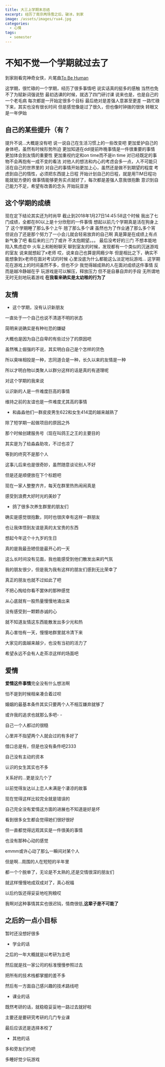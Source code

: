 ```yaml
---
title: 大三上学期末总结
excerpt: 经历了南京两场雪之后，破冰，到家
image: /assets/images/rua4.jpg
categories:
  - 心情
tags:
  - semester
---
```

# 不知不觉一个学期就过去了

到家刚看完神奇女侠，片尾曲[To Be Human](http://music.163.com/#/song?id=480409512&market=baiduqk)

这学期，很忙碌的一个学期，经历了很多事情吧
说实话真的挺多的感触
当然也免不了为赋新词强说愁
最初选课的时候，就选了四门研讨课
说来也是，也是自己的一个老毛病
每次都是一开始定很多个目标
最后绝对是差强人意甚至更差
一路忙碌下来，其实也没有很长时间
但是感觉像是过了很久，但也像时钟拨的很快
转眼又是一年伊始

## 自己的某些提升（有？

提升不说...大概是没有吧
说一说自己在生活习惯上的一些改变吧
更加爱护自己的身体吧，虽然有时候形势所迫
更加知道在ddl提前昨晚事情是一件很重要的事情
更加体会到友情的重要性
更加重视约定和on time而不是in time
对已经既定的事物不会再抱有一成不变的看法
对他人的想法和内心的考虑会多一点，人不可能只活在自己的世界里的
对自己的事情开始更加上心，虽然还是做不到期望的程度
考虑到自己的惰性，必须把东西提上日程
开始计划自己的日程，就是用TIM日程功能就挺方便的
做事情能够更务实点就好了，每次都是差强人意我很抱歉
意识到自己能力不足，希望有改善的念头
开始玩音游


## 这个学期的成绩

现在定下结论其实还为时尚早
截止到2018年1月27日14:45:58这个时候
我出了七门成绩，全都在80以上是十分欣慰的一件事情
想起以前几个学期真是活在狗身上了
这个学期睡了那么多个上午
翘了那么多个课
虽然也为了作业通了那么多个宵
但说白了还是那个努力了一小会儿就会轻易放弃的自己啊
真是算是在成绩上有点新气象了吧
看后来的三门了或许
不太抱期望。。。
最后没考好的三门
不想本能地陷入焦虑症中
火车上和盼盼聊天
聊到室友的时候，发现都有一个类似的沉迷游戏的室友
说来就想起了x老师
哎，说来自己也算是网瘾少年
但是相比之下，确实不能想象到x老师在面对考试的时候
心里没底为什么都能这么淡定地玩游戏...
这学期花在游戏上的时间虽然不多，但也不少
我觉得越成熟的人在面对成绩这件事情
反而是越冷静越在乎 
玩游戏是可以解压，释放压力
但不是自暴自弃的手段
无所谓地无时无刻地玩着游戏
**在我看来确实是太幼稚的行为了**


## 友情

* 这个学期，没有认识新朋友

一直处于一个自己也说不清道不明的状态

简明来说确实是有种社恐的嫌疑

大概也是因为自己自卑的有些过分了的原因吧

虽然嘴上倔强的不说，其实明白自己是个怎样的货色

所以臭味相投是一种，志同道合是一种，长久以来的友情是一种

所以才明白物以类聚人以群分这样的话是真的有道理呢

对这个学期的我来说

认识新的人是一件难度巨高的事情

维持之前的友谊也是一件难度尤其高的事情

* 和淼淼他们一群皮皮男生622和女生414混的越来越熟了

除了短学期一起做项目的原因之外

那个时候创建服务号（现在叫鸽王之王的主要目的

其实是为了给淼淼助攻，不过也凉了

等到的终究不是那个人

这事儿后来也是很奇妙，虽然随意谈论别人不好

但是还是顺便放在下个标题吧

现在一家人整整齐齐，每天在群里热热闹闹真是

感受到浪费大好时光的美妙了

* 鸽了很多次养生群里的朋友们

确实是感觉很抱歉，同时也很庆幸有这样一群朋友

也让我体悟到友谊是真的太宝贵的东西

想起今年这个十九岁的生日

真的是我最丑陋但是最开心的一天

这么长时间没有见面，我也能感受到他们散发出来的气氛

我的朋友很少，但是我为我有这样的朋友们感到无比荣幸了

真正的朋友也就不过如此了吧

不把心掏给你看不罢休的那种感觉

从心底就有一股热量慢慢地涌出来

没有感受到一颗颗赤诚的心

就不知道友情这东西能散发出多少光和热

真心害怕有一天，慢慢地群里就冷清下来

大家见的面越来越少，也没有当初的活力了

希望永远不会有人走茶凉这样的场面吧

## 爱情

**爱情这件事情**完全没有什么想法啊

怕不是到时候相亲凑合着过呗

婚姻的最基本条件其实只要两个人不相互嫌弃就够了

或许我的追求也就那么多吧- -

自己一个人都过的很糙

心里并不指望两个人就会过的有多好了

借口总是有，但是也没有条件吧2333

自己没有主动的资本

认识的女生其实也不多

关系好的...更是没几个了

以前觉得友达以上恋人未满是个凄凉的故事

现在觉得这样比较完全就是错误的

自己完全没有爱情这方面的进展也不知道是好是坏

看到很多女生都会觉得她们很好很好

但一直都觉得远观其实是一件很美的事情

也没有那种心动的感觉

emmm或许心动了那么一瞬间对某个人

但是啊...周围的人在短短的半年里

都一个个脱单了，无论是不太熟的,还是交情很深的朋友们

就这样慢慢地成双成对了，真心祝福

以后约饭还得妥妥地吃狗粮哎

我啊对这种事情其实也很迟钝，情商很低,**这辈子是不可能了**

## 之后的一点小目标

暂时还没想好很多

* 学业的话

之后的一年大概就是以考研为主吧

然后就是找一家公司的标准慢慢参照过去

把所有的技术栈都掌握的差不多

然后有一方面自己感兴趣的技术路线吧

* 课业的话

既然考研的话，就稳稳妥妥地一路过去就好啦

主要还是要研究考研的几门专业课

最后应该还是选择本校了

* 其他的话

多和旁友们约吧

多睡好觉少玩游戏
